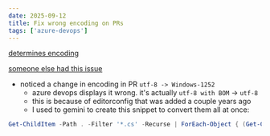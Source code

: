 ```yaml
---
date: 2025-09-12
title: Fix wrong encoding on PRs
tags: ['azure-devops']
---
```


[determines encoding](https://devblogs.microsoft.com/buckh/how-tfs-version-control-determines-a-files-encoding/)

[someone else had this issue](https://stackoverflow.com/questions/79042464/why-azure-devops-shows-encoding-change-from-utf-8-to-windows-1252)

- noticed a change in encoding in PR `utf-8 -> Windows-1252`
  - azure devops displays it wrong. it's actually `utf-8 with BOM` -> `utf-8`
  - this is because of editorconfig that was added a couple years ago
  - I used to gemini to create this snippet to convert them all at once:

```powershell
Get-ChildItem -Path . -Filter '*.cs' -Recurse | ForEach-Object { (Get-Content -Path $_.FullName -Raw) | Set-Content -Path $_.FullName -Encoding UTF8 -NoNewline }
```
